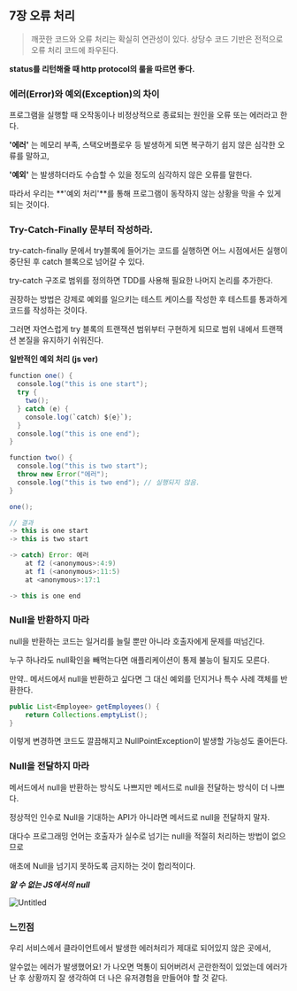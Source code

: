## 7장 오류 처리

> 깨끗한 코드와 오류 처리는 확실히 연관성이 있다. 상당수 코드 기반은 전적으로 오류 처리 코드에 좌우된다.

**status를 리턴해줄 때 http protocol의 룰을 따르면 좋다.**

### **에러(Error)와 예외(Exception)의 차이**

프로그램을 실행할 때 오작동이나 비정상적으로 종료되는 원인을 오류 또는 에러라고 한다.

**'에러'** 는 메모리 부족, 스택오버플로우 등 발생하게 되면 복구하기 쉽지 않은 심각한 오류를 말하고,

**'예외'** 는 발생하더라도 수습할 수 있을 정도의 심각하지 않은 오류를 말한다.

따라서 우리는 **'예외 처리'**를 통해 프로그램이 동작하지 않는 상황을 막을 수 있게 되는 것이다.

### Try-Catch-Finally 문부터 작성하라.

try-catch-finally 문에서 try블록에 들어가는 코드를 실행하면 어느 시점에서든 실행이 중단된 후 catch 블록으로 넘어갈 수 있다.

try-catch 구조로 범위를 정의하면 TDD를 사용해 필요한 나머지 논리를 추가한다.

권장하는 방법은 강제로 예외를 일으키는 테스트 케이스를 작성한 후 테스트를 통과하게 코드를 작성하는 것이다.

그러면 자연스럽게 try 블록의 트랜잭션 범위부터 구현하게 되므로 범위 내에서 트랜잭션 본질을 유지하기 쉬워진다.

**일반적인 예외 처리 (js ver)**

```java
function one() {
  console.log("this is one start");
  try {
    two();
  } catch (e) {
    console.log(`catch) ${e}`);
  }
  console.log("this is one end");
}

function two() {
  console.log("this is two start");
  throw new Error("에러");
  console.log("this is two end"); // 실행되지 않음.
}

one();

// 결과
-> this is one start
-> this is two start

-> catch) Error: 에러
    at f2 (<anonymous>:4:9)
    at f1 (<anonymous>:11:5)
    at <anonymous>:17:1

-> this is one end
```

### Null을 반환하지 마라

null을 반환하는 코드는 일거리를 늘릴 뿐만 아니라 호출자에게 문제를 떠넘긴다.

누구 하나라도 null확인을 빼먹는다면 애플리케이션이 통제 불능이 될지도 모른다.

만약.. 메서드에서 null을 반환하고 싶다면 그 대신 예외를 던지거나 특수 사례 객체를 반환한다.

```java
public List<Employee> getEmployees() {
	return Collections.emptyList();
}
```

이렇게 변경하면 코드도 깔끔해지고 NullPointException이 발생할 가능성도 줄어든다.

### Null을 전달하지 마라

메서드에서 null을 반환하는 방식도 나쁘지만 메서드로 null을 전달하는 방식이 더 나쁘다.

정상적인 인수로 Null을 기대하는 API가 아니라면 메서드로 null을 전달하지 말자.

대다수 프로그래밍 언어는 호출자가 실수로 넘기는 null을 적절히 처리하는 방법이 없으므로

애초에 Null을 넘기지 못하도록 금지하는 것이 합리적이다.

**_알 수 없는 JS에서의 null_**

![Untitled](https://s3-us-west-2.amazonaws.com/secure.notion-static.com/e7faf29b-ca7e-4263-8916-92ef82dcdb51/Untitled.png)

### 느낀점

우리 서비스에서 클라이언트에서 발생한 에러처리가 제대로 되어있지 않은 곳에서,

알수없는 에러가 발생했어요! 가 나오면 먹통이 되어버려서 곤란한적이 있었는데 에러가 난 후 상황까지 잘 생각하여 더 나은 유저경험을 만들어야 할 것 같다.
